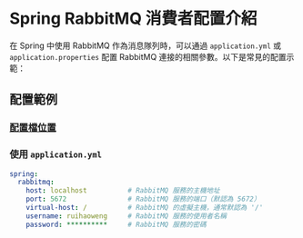 # Spring RabbitMQ 消費者配置介紹

在 Spring 中使用 RabbitMQ 作為消息隊列時，可以通過 `application.yml` 或 `application.properties` 配置 RabbitMQ 連接的相關參數。以下是常見的配置示範：

## 配置範例
### [配置檔位置](src/main/resources)
### 使用 `application.yml`

```yaml
spring:
  rabbitmq:
    host: localhost          # RabbitMQ 服務的主機地址
    port: 5672               # RabbitMQ 服務的端口（默認為 5672）
    virtual-host: /          # RabbitMQ 的虛擬主機，通常默認為 '/'
    username: ruihaoweng     # RabbitMQ 服務的使用者名稱
    password: **********     # RabbitMQ 服務的密碼
